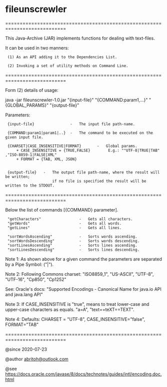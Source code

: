 # fileunscrewler

===========================================================================

This Java-Archive (JAR) implements functions for dealing with text-files.

It can be used in two manners:

     (1) As an API adding it to the Dependencies List. 

     (2) Invoking a set of utility methods on Command Line.

===========================================================================

 Form (2) details of usage:
 
 java -jar fileunscrewler-1.0.jar "{input-file}" "{COMMAND:param1,...}" "{GLOBAL_PARAMS}" "{output-file}"
 
 Parameters:    

     {input-file}                -   The input file path-name.

     {COMMAND:param1|param1|..}  -   The command to be executed on the given input file.

     {CHARSET|CASE_INSENSITIVE|FORMAT}       -   Global params. 
         + CASE_INSENSITIVE = {TRUE,FALSE}        E.g.: ""UTF-8|TRUE|TAB" ,"ISO-8859-1|FALSE|XML"
         + FORMAT = {TAB, XML, JSON}

 
     {output-file}   -   The output file path-name, where the result will be written;
                         if no file is specified the result will be written to the STDOUT.
===========================================================================

Below the list of commands [{COMMAND} parameter].
     
     "getCharacters"                 -   Gets all characters.
     "getWords"                      -   Gets all words.
     "getLines"                      -   Gets all lines. 

     "sortWordsAscending"            -   Sorts words ascending.
     "sortWordsDescending"           -   Sorts words descending.
     "sortLinesAscending"            -   Sorts lines ascending.
     "sortLinesDescending"           -   Sorts lines descending.

Note 1: As shown above for a given command the parameters are separated by a Pipe Symbol: ("|").

Note 2: Following Commons charset: "ISO8859_1", "US-ASCII", "UTF-8", "UTF-16", "Cp850", "Cp1252"
 
See: Oracle's docs: "Supported Encodings - Canonical Name for java.io API and java.lang API"

Note 3: If CASE_INSENSITIVE is "true", means to treat lower-case and upper-case characters as equals.
         "a=A", "text==teXT==TEXT".

Note 4: Defaults: CHARSET = "UTF-8", CASE_INSENSITIVE="false", FORMAT="TAB"


===========================================================================

@since  2020-07-23

@author <a href="mailto:abritoh@outlook.com">abritoh@outlook.com</a>

@see https://docs.oracle.com/javase/8/docs/technotes/guides/intl/encoding.doc.html


